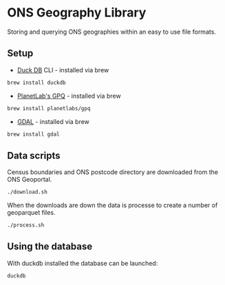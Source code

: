 # ONS Geography Library

Storing and querying ONS geographies within an easy to use file formats.

## Setup

- [Duck DB](https://duckdb.org/) CLI - installed via brew

```bash
brew install duckdb
```

- [PlanetLab's GPQ](https://github.com/planetlabs/gpq) - installed via brew

```bash
brew install planetlabs/gpq
```

- [GDAL](https://gdal.org/) - installed via brew

```bash
brew install gdal
```

## Data scripts

Census boundaries and ONS postcode directory are downloaded from the ONS Geoportal.

```bash
./download.sh
```

When the downloads are down the data is processe to create a number of geoparquet files.

```bash
./process.sh
```

## Using the database

With duckdb installed the database can be launched:

```
duckdb
```
